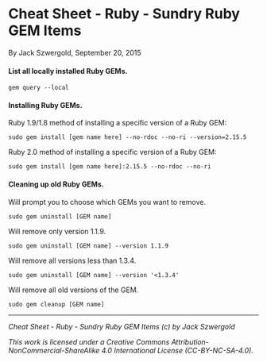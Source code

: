 # Cheat Sheet - Ruby - Sundry Ruby GEM Items

By Jack Szwergold, September 20, 2015

#### List all locally installed Ruby GEMs.

    gem query --local

#### Installing Ruby GEMs.

Ruby 1.9/1.8 method of installing a specific version of a Ruby GEM:

    sudo gem install [gem name here] --no-rdoc --no-ri --version=2.15.5

Ruby 2.0 method of installing a specific version of a Ruby GEM:

    sudo gem install [gem name here]:2.15.5 --no-rdoc --no-ri

#### Cleaning up old Ruby GEMs.

Will prompt you to choose which GEMs you want to remove.

    sudo gem uninstall [GEM name]

Will remove only version 1.1.9.

    sudo gem uninstall [GEM name] --version 1.1.9

Will remove all versions less than 1.3.4.

    sudo gem uninstall [GEM name] --version '<1.3.4'

Will remove all old versions of the GEM.

    sudo gem cleanup [GEM name]

***

*Cheat Sheet - Ruby - Sundry Ruby GEM Items (c) by Jack Szwergold*

*This work is licensed under a Creative Commons Attribution-NonCommercial-ShareAlike 4.0 International License (CC-BY-NC-SA-4.0).*
